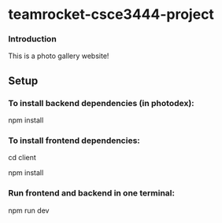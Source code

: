 # teamrocket-csce3444-project
### Introduction
This is a photo gallery website!

## Setup

### To install backend dependencies (in photodex):
npm install

### To install frontend dependencies:

cd client

npm install

### Run frontend and backend in one terminal:
npm run dev
